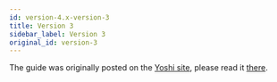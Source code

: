 ```yaml
---
id: version-4.x-version-3
title: Version 3
sidebar_label: Version 3
original_id: version-3
---
```


The guide was originally posted on the [Yoshi site](https://wix.github.io/yoshi/), please read it [there](https://wix.github.io/yoshi/blog/2018/06/3/yoshi-3#migration-guide).
